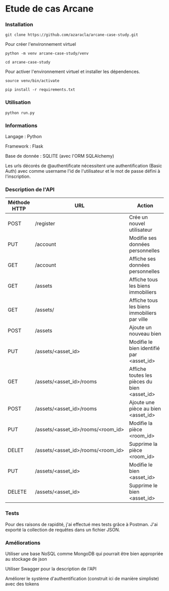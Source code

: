 # Etude de cas Arcane

### Installation

```
git clone https://github.com/azaracla/arcane-case-study.git
```
Pour créer l'environnement virtuel
```
python -m venv arcane-case-study/venv

cd arcane-case-study
```

Pour activer l'environnement virtuel et installer les dépendences.
```
source venv/bin/activate

pip install -r requirements.txt
```

### Utilisation
```
python run.py
```

### Informations

<p>Langage : Python</p>
<p>Framework : Flask</p>
<p>Base de donnée : SQLITE (avec l'ORM SQLAlchemy)</p>

<p>Les urls décorés de @authentificate nécessitent une authentification (Basic Auth) avec comme username l'id de l'utilisateur et le mot de passe défini à l'inscription.</p>

### Description de l'API


| Méthode HTTP | URL                                | Action                                       |
|--------------|------------------------------------|----------------------------------------------|
| POST         | /register                          | Crée un nouvel utilisateur                   |
| PUT          | /account                           | Modifie ses données personnelles             |
| GET          | /account                           | Affiche ses données personnelles             |
| GET          | /assets                            | Affiche tous les biens immobiliers           |
| GET          | /assets/<ville>                    | Affiche tous les biens immobiliers par ville |
| POST         | /assets                            | Ajoute un nouveau bien                       |
| PUT          | /assets/<asset_id>                 | Modifie le bien identifié par <asset_id>     |
| GET          | /assets/<asset_id>/rooms           | Affiche toutes les pièces du bien <asset_id> |
| POST         | /assets/<asset_id>/rooms           | Ajoute une pièce au bien <asset_id>          |
| PUT          | /assets/<asset_id>/rooms/<room_id> | Modifie la pièce <room_id>                   |
| DELET        | /assets/<asset_id>/rooms/<room_id> | Supprime la pièce <room_id>                  |
| PUT          | /assets/<asset_id>                 | Modifie le bien <asset_id>                   |
| DELETE       | /assets/<asset_id>                 | Supprime le bien <asset_id>                  |

### Tests

Pour des raisons de rapidité, j'ai effectué mes tests grâce à Postman. J'ai exporté la collection de requêtes dans un fichier JSON. 

### Améliorations 

<p>Utiliser une base NoSQL comme MongoDB qui pourrait être bien appropriée au stockage de json </p>
<p>Utiliser Swagger pour la description de l'API</p>
<p>Améliorer le système d'authentification (construit ici de manière simpliste) avec des tokens</p>
